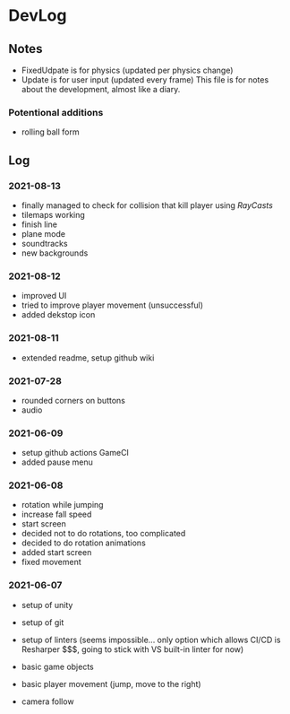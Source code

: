# DevLog

## Notes

- FixedUdpate is for physics (updated per physics change)
- Update is for user input (updated every frame)
This file is for notes about the development, almost like a diary.

### Potentional additions

- rolling ball form

## Log

### 2021-08-13

- finally managed to check for collision that kill player using *RayCasts*
- tilemaps working
- finish line
- plane mode
- soundtracks
- new backgrounds

### 2021-08-12

- improved UI
- tried to improve player movement (unsuccessful)
- added dekstop icon

### 2021-08-11

- extended readme, setup github wiki

### 2021-07-28

- rounded corners on buttons
- audio

### 2021-06-09

- setup github actions GameCI
- added pause menu

### 2021-06-08

- rotation while jumping
- increase fall speed
- start screen
- decided not to do rotations, too complicated
- decided to do rotation animations
- added start screen
- fixed movement

### 2021-06-07

- setup of unity
- setup of git
- setup of linters (seems impossible... only option which allows CI/CD is Resharper $$$, going to stick with VS built-in linter for now)

- basic game objects
- basic player movement (jump, move to the right)
- camera follow
